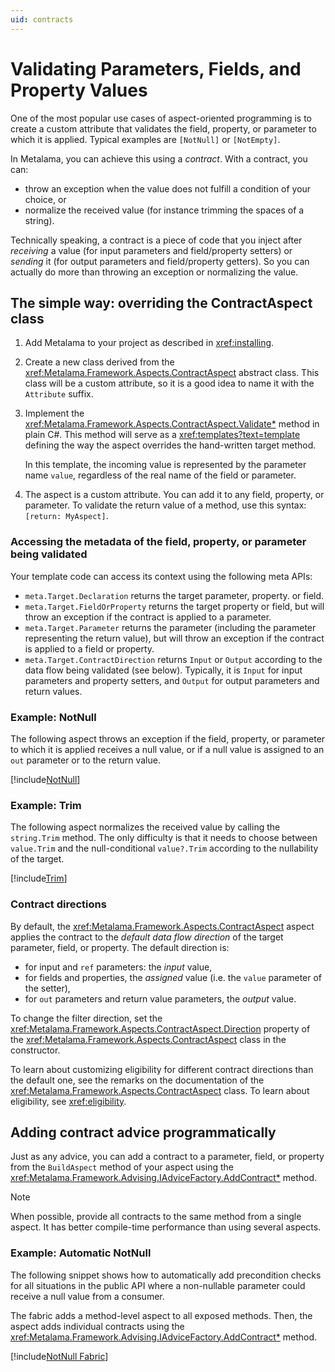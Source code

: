 ```yaml
---
uid: contracts
---
```


# Validating Parameters, Fields, and Property Values

One of the most popular use cases of aspect-oriented programming is to create a custom attribute that validates the field, property, or parameter to which it is applied. Typical examples are `[NotNull]` or `[NotEmpty]`.

In Metalama, you can achieve this using a _contract_. With a contract, you can:

* throw an exception when the value does not fulfill a condition of your choice, or
* normalize the received value (for instance trimming the spaces of a string).

Technically speaking, a contract is a piece of code that you inject after _receiving_ a value (for input parameters and field/property setters) or _sending_ it (for output parameters and field/property getters). So you can actually do more than throwing an exception or normalizing the value.


## The simple way: overriding the ContractAspect class

1. Add Metalama to your project as described in <xref:installing>.
   
2. Create a new class derived from the <xref:Metalama.Framework.Aspects.ContractAspect> abstract class. This class will be a custom attribute, so it is a good idea to name it with the `Attribute` suffix.

3. Implement the <xref:Metalama.Framework.Aspects.ContractAspect.Validate*> method in plain C#. This method will serve as a <xref:templates?text=template> defining the way the aspect overrides the hand-written target method.

    In this template, the incoming value is represented by the parameter name `value`, regardless of the real name of the field or parameter.
   

4. The aspect is a custom attribute. You can add it to any field, property, or parameter. To validate the return value of a method, use this syntax: `[return: MyAspect]`.

### Accessing the metadata of the field, property, or parameter being validated

Your template code can access its context using the following meta APIs:

* `meta.Target.Declaration` returns the target parameter, property. or field.
* `meta.Target.FieldOrProperty` returns the target property or field, but will throw an exception if the contract is applied to a parameter.
* `meta.Target.Parameter` returns the parameter (including the parameter representing the return value), but will throw an exception if the contract is applied to a field or property.
* `meta.Target.ContractDirection` returns `Input` or `Output` according to the data flow being validated (see below). Typically, it is `Input` for input parameters and property setters, and `Output` for output parameters and return values.


### Example: NotNull

The following aspect throws an exception if the field, property, or parameter to which it is applied receives a null value, or if a null value is assigned to an `out` parameter or to the return value.

[!include[NotNull](../../../code/Metalama.Documentation.SampleCode.AspectFramework/NotNull.cs)]

### Example: Trim

The following aspect normalizes the received value by calling the `string.Trim` method. The only difficulty is that it needs to choose between `value.Trim` and the null-conditional `value?.Trim` according to the nullability of the target.

[!include[Trim](../../../code/Metalama.Documentation.SampleCode.AspectFramework/Trim.cs)]


### Contract directions

By default, the <xref:Metalama.Framework.Aspects.ContractAspect> aspect applies the contract to the _default data flow direction_ of the target parameter, field, or property. The default direction is:

* for input and `ref` parameters: the _input_ value,
* for fields and properties, the _assigned_ value (i.e. the `value` parameter of the setter),
* for `out` parameters and return value parameters, the _output_ value.

To change the filter direction, set the <xref:Metalama.Framework.Aspects.ContractAspect.Direction> property of the <xref:Metalama.Framework.Aspects.ContractAspect> class in the constructor. 

To learn about customizing eligibility for different contract directions than the default one, see the remarks on the documentation of the <xref:Metalama.Framework.Aspects.ContractAspect> class. To learn about eligibility, see <xref:eligibility>.

## Adding contract advice programmatically

Just as any advice, you can add a contract to a parameter, field, or property from the `BuildAspect` method of your aspect using the <xref:Metalama.Framework.Advising.IAdviceFactory.AddContract*> method.

> [!NOTE]
> When possible, provide all contracts to the same method from a single aspect. It has better compile-time performance than using several aspects.

### Example: Automatic NotNull

The following snippet shows how to automatically add precondition checks for all situations in the public API where a non-nullable parameter could receive a null value from a consumer. 

The fabric adds a method-level aspect to all exposed methods. Then, the aspect adds individual contracts using the <xref:Metalama.Framework.Advising.IAdviceFactory.AddContract*> method.


[!include[NotNull Fabric](../../../code/Metalama.Documentation.SampleCode.AspectFramework/NotNullFabric.cs)]